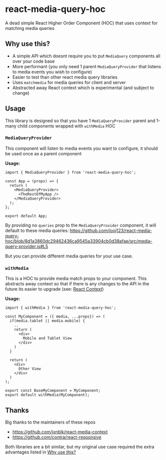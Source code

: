# react-media-query-hoc
A dead simple React Higher Order Component (HOC) that uses context for matching media queries

## Why use this?
- A simple API which doesnt require you to put `MediaQuery` components all over your code base
- More performant (you only need 1 parent `MediaQueryProvider` that listens to media events you wish to configure)
- Easier to test than other react media query libraries
- Uses `matchmedia` for media queries for client and server
- Abstracted away React context which is experimental (and subject to change) 

## Usage

This library is designed so that you have 1 `MediaQueryProvider` parent and 1-many child components wrapped with `withMedia` HOC

### `MediaQueryProvider`

This component will listen to media events you want to configure, it should be used once as a parent component

**Usage:**

```
import { MediaQueryProvider } from 'react-media-query-hoc';

const App = (props) => {
  return (
    <MediaQueryProvider>
      <TheRestOfMyApp />
    </MediaQueryProvider>
  );
};

export default App;
```

By providing no `queries` prop to the `MediaQueryProvider` component, it will default to these media queries:
https://github.com/jooj123/react-media-query-hoc/blob/8d1a3860dc29462436ca9545a33904cb0d38afae/src/media-query-provider.js#L5

But you can provide different media queries for your use case.

### `withMedia`

This is a HOC to provide media match props to your component.
This abstracts away context so that if there is any changes to the API in the future its easier to upgrade (see: [React Context](https://facebook.github.io/react/docs/context.html))

**Usage:**
```
import { withMedia } from 'react-media-query-hoc';

const MyComponent = ({ media, ...props}) => (
  if(media.tablet || media.mobile) {
    .. 
    return (
      <div>
        Mobile and Tablet View
      </div>
    )
  }
  
  return (
    <div>
      Other View
    </div>
  )
);

export const BaseMyComponent = MyComponent;
export default withMedia(MyComponent);
```


## Thanks

Big thanks to the maintainers of these repos
- https://github.com/jxnblk/react-media-context
- https://github.com/contra/react-responsive

Both libraries are a bit similar, but my original use case required the extra advantages listed in [Why use this?](#why-heading)

